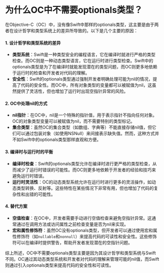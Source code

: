 # 为什么OC中不需要optionals类型？

在Objective-C（OC）中，没有像Swift中那样的optionals类型，这主要是由于两者在设计哲学和类型系统上的差异所导致的。以下是几个主要的原因：

#### 1. 设计哲学和类型系统的差异

* **类型系统**：Swift是一种类型安全的编程语言，它在编译时就进行严格的类型检查。而OC则是一种动态类型语言，它在运行时进行类型检查。Swift中的optionals类型是为了在编译时就能发现潜在的类型问题，而OC则更多地依赖于运行时的检查和开发者对代码的理解。
* **安全性**：Swift的optionals类型通过强制开发者明确处理可能为nil的情况，提高了代码的安全性。而OC中，所有对象类型的变量都可以被赋值为nil，这虽然提供了灵活性，但也增加了运行时出现空指针异常的风险。

#### 2. OC中处理nil的方式

* **nil指针**：在OC中，nil是一个特殊的指针值，用于表示指针不指向任何对象。OC的对象类型变量可以被赋值为nil，而不需要特别的类型标记。
* **集合类型**：虽然OC的集合类型（如数组、字典等）不能直接存储nil值，但它们可以通过包装对象（如使用NSNull）来间接表示缺失值。然而，这种方式并不如Swift中的optionals类型那样直观和方便。

#### 3. 编译时与运行时的平衡

* **编译时检查**：Swift的optionals类型允许在编译时进行更严格的类型检查，从而减少了运行时错误的可能性。而OC则更多地依赖于开发者的经验和技巧来避免运行时错误。
* **运行时灵活性**：OC的动态类型系统允许在运行时进行更多的灵活操作，如动态类型转换、反射等。这些特性在某些情况下非常有用，但也增加了代码的复杂性和出错的可能性。

#### 4. 替代方案

* **空值检查**：在OC中，开发者需要手动进行空值检查来避免空指针异常。这通常通过在调用方法或访问属性之前检查变量是否为nil来实现。
* **宏和属性修饰符**：虽然OC没有optionals类型，但开发者可以通过使用宏和属性修饰符（如`nullable`和`nonnull`）来提高代码的可读性和安全性。这些修饰符可以在编译时提供警告，帮助开发者发现潜在的空指针问题。

综上所述，OC中不需要optionals类型主要是因为其设计哲学和类型系统与Swift不同。OC通过其动态类型系统和开发者对代码的理解来管理可能的nil值，而Swift则通过引入optionals类型来提高代码的安全性和可读性。
